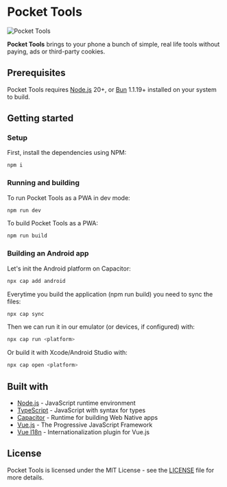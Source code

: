 # Pocket Tools

![Pocket Tools](https://raw.githubusercontent.com/vmbdev/pocket-tools/main/src/assets/ogpocketttols.png)

**Pocket Tools** brings to your phone a bunch of simple, real life tools
without paying, ads or third-party cookies.

## Prerequisites

Pocket Tools requires [Node.js](https://nodejs.org/) 20+, or
[Bun](https://bun.sh/) 1.1.19+ installed on your system to build.

## Getting started

### Setup

First, install the dependencies using NPM:

```bash
npm i
```

### Running and building

To run Pocket Tools as a PWA in dev mode:

```bash
npm run dev
```

To build Pocket Tools as a PWA:

```bash
npm run build
```

### Building an Android app

Let's init the Android platform on Capacitor:

```bash
npx cap add android
```

Everytime you build the application (npm run build) you need to sync the files:

```bash
npx cap sync
```

Then we can run it in our emulator (or devices, if configured) with:

```bash
npx cap run <platform>
```

Or build it with Xcode/Android Studio with:

```bash
npx cap open <platform>
```

## Built with

- [Node.js](https://nodejs.org/) - JavaScript runtime environment
- [TypeScript](https://www.typescriptlang.org/) - JavaScript with syntax for types
- [Capacitor](https://capacitorjs.com/) - Runtime for building Web Native apps
- [Vue.js](https://vuejs.org/) - The Progressive JavaScript Framework
- [Vue I18n](https://vue-i18n.intlify.dev/) - Internationalization plugin for Vue.js

## License

Pocket Tools is licensed under the MIT License - see the
[LICENSE](https://github.com/vmbdev/pocket-tools/blob/main/LICENSE)
file for more details.
